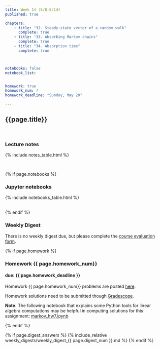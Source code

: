 ```yaml
---
title: Week 14 (5/8-5/14)
published: true

chapters:
    - title: "32. Steady-state vector of a random walk"
      complete: true
    - title: "33. Absorbing Markov chains"
      complete: true
    - title: "34. Absorption time"
      complete: true



notebooks: false
notebook_list:


homework: true
homework_num: 7
homework_deadline: "Sunday, May 20"

---
```


<style>
    ul {
        padding-left: 20px;
    }
</style>


## {{page.title}}

<br/>

### Lecture notes

{% include notes_table.html %}

<br/>

{% if page.notebooks %}
### Jupyter notebooks

{% include notebooks_table.html %}

<br/>
{% endif %}



### Weekly Digest

There is no weekly digest due, but please complete the
[course evaluation form]( https://www.buffalo.edu/content/www/course-evaluation.html).


{% if page.homework %}
### Homework {{ page.homework_num}}
#### due: {{ page.homework_deadline }}

Homework {{ page.homework_num}} problems are posted <a href="{{ site.baseurl }}/assets/homework/hw_{{ page.homework_num }}.pdf" target="_blank">here</a>.

Homework solutions need to be submitted though [Gradescope](https://www.gradescope.com/).

**Note.** The following notebook that explains some Python tools for linear algebra computations may
be helpful in computing solutions for this assignment:
 <a href="{{site.baseurl}}/assets/notebooks/markov_hw7.ipynb" target="_blank">markov_hw7.ipynb</a>

{% endif %}



{% if page.digest_answers %}
{% include_relative weekly_digests/weekly_digest_{{ page.digest_num }}.md %}
{% endif %}